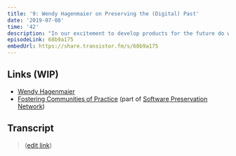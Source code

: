 ```yaml
---
title: '9: Wendy Hagenmaier on Preserving the (Digital) Past'
date: '2019-07-08'
time: '42'
description: "In our excitement to develop products for the future do we neglect the past? Wendy Hagenmaier (Georgia Tech) discusses with Henry on the importance of maintaining our history, especially in software itself. They chat all about archival: what is it, what should concern an archivist, differences b/t physical/digital, artifacts/process, value/worth of things to preserve, struggles, places where archival can happen (personal, libraries, companies, museums), and our shared responsibility and knowledge."
episodeLink: 68b9a175
embedUrl: https://share.transistor.fm/s/68b9a175
---
```


## Links (WIP)

- [Wendy Hagenmaier](https://www.library.gatech.edu/wendy-hagenmaier)
- [Fostering Communities of Practice](https://www.softwarepreservationnetwork.org/fcop) (part of [Software Preservation Network](https://www.softwarepreservationnetwork.org))

## Transcript

> ([edit link](https://github.com/hzoo/maintainersanonymous.com/edit/master/src/pages/preservation.md))
